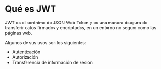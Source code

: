 # Qué es JWT

JWT es el acrónimo de JSON Web Token y es una manera dsegura de transferir datos
firmados y encriptados, en un entorno no seguro como las páginas web.

Algunos de sus usos son los siguientes:

-  Autenticación
-  Autorización
-  Transferencia de información de sesión
